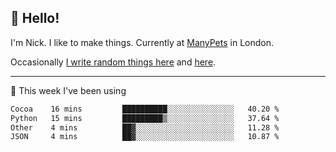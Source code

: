 ## 👋 Hello! 

I'm Nick. I like to make things. Currently at [ManyPets](https://manypets.com) in London.

Occasionally [I write random things here](https://nicksnell.com) and [here](https://twitter.com/nicksnell).

-------

🚀 This week I've been using

<!--START_SECTION:waka-->

```txt
Cocoa    16 mins         ██████████░░░░░░░░░░░░░░░   40.20 %
Python   15 mins         █████████▒░░░░░░░░░░░░░░░   37.64 %
Other    4 mins          ██▓░░░░░░░░░░░░░░░░░░░░░░   11.28 %
JSON     4 mins          ██▓░░░░░░░░░░░░░░░░░░░░░░   10.87 %
```

<!--END_SECTION:waka-->

